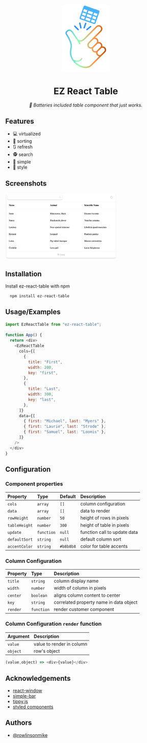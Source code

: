 
<p align="center">
  <img src="https://github.com/rowlinsonmike/ez-react-table/blob/main/assets/ez-react-table.png" width="150" title="logo">
</p>
  <h1 align="center" >EZ React Table</h1>
  <p align="center"><i>🔋 Batteries included table component that just works.</i></p>

## Features

- 💻 virtualized
- 🔽 sorting
- 🔃 refresh
- 🕵 search
- 🤯 simple
- 🤩 style
  
## Screenshots

<p>
  <img src="https://github.com/rowlinsonmike/ez-react-table/blob/main/assets/screenshot.png" width="350" title="logo">
</p>

  
## Installation

Install ez-react-table with npm

```bash
  npm install ez-react-table
```
    
## Usage/Examples

```javascript
import EzReactTable from "ez-react-table";

function App() {
  return <div>
    <EzReactTable
      cols={[
        {
          title: "First",
          width: 200,
          key: "first",
        },
        {
          title: "Last",
          width: 300,
          key: "last",
        },
      ]}
      data={[
        { first: "Michael", last: "Myers" },
        { first: "Laurie", last: "Strode" },
        { first: "Samuel", last: "Loomis" },
      ]}
    />
  </div>
}
```

  
## Configuration

### Component properties

| Property | Type     | Default | Description                |
| :-------- | :------- | :-------- |  :------------------------- |
| `cols` | `array` | `[]` | column configuration |
| `data` | `array` | `[]` | data to render |
| `rowHeight` | `number` | `50` | height of rows in pixels |
| `tableHeight` | `number` | `300` | height of table in pixels |
| `update` | `function` | `null` | function call to update data |
| `defaultSort` | `string` | `null` | default column sort |
| `accentColor` | `string` | `#b8b8b8` | color for table accents |

### Column Configuration
| Property | Type     | Description                |
| :-------- | :------- |  :------------------------- |
| `title` | `string` | column display name |
| `width` | `number` | width of column in pixels |
| `center` | `boolean` | aligns column content to center |
| `key` | `string` | correlated property name in data object |
| `render` | `function` | render customer component |

### Column Configuration `render` function

| Argument | Description                |
| :-------- |  :------------------------- |
| `value` | value to render in column |
| `object` | row's object |


```javascript
(value,object) => <div>{value}</div>
```

## Acknowledgements

 - [react-window](https://github.com/bvaughn/react-window)
 - [simple-bar](https://github.com/Grsmto/simplebar/tree/master/packages/simplebar-react)
 - [tippy.js](https://github.com/atomiks/tippyjs)
 - [styled components](https://github.com/styled-components/styled-components)
  
## Authors

- [@rowlinsonmike](https://www.github.com/rowlinsonmike)

  